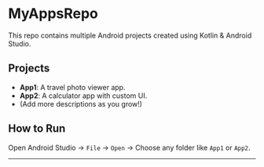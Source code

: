 # MyAppsRepo

This repo contains multiple Android projects created using Kotlin & Android Studio.

## Projects

- **App1**: A travel photo viewer app.
- **App2**: A calculator app with custom UI.
- (Add more descriptions as you grow!)

## How to Run
Open Android Studio → `File` → `Open` → Choose any folder like `App1` or `App2`.

---

